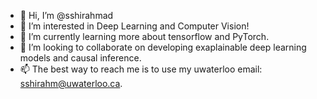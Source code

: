 - 👋 Hi, I’m @sshirahmad
- 👀 I’m interested in Deep Learning and Computer Vision!
- 🌱 I’m currently learning more about tensorflow and PyTorch. 
- 💞️ I’m looking to collaborate on developing exaplainable deep learning models and causal inference. 
- 📫 The best way to reach me is to use my uwaterloo email: sshirahm@uwaterloo.ca. 

<!---
sshirahmad/sshirahmad is a ✨ special ✨ repository because its `README.md` (this file) appears on your GitHub profile.
You can click the Preview link to take a look at your changes.
--->
